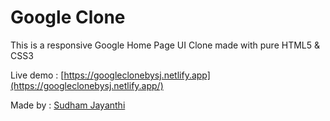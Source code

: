 # Google Clone

This is a responsive Google Home Page UI Clone made with pure HTML5 &amp; CSS3

Live demo : [https://googleclonebysj.netlify.app](https://googleclonebysj.netlify.app/)

Made by :  [Sudham Jayanthi](https://sudham.tk)
